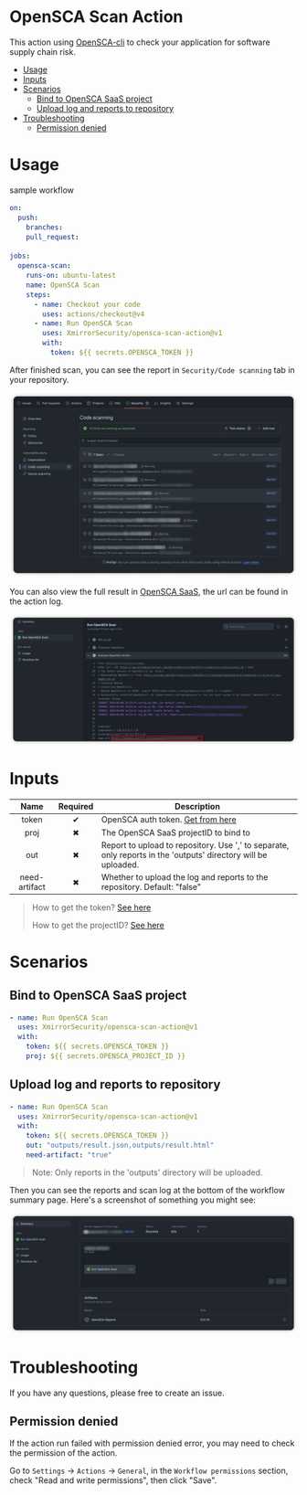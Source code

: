# OpenSCA Scan Action<!-- omit in toc -->

This action using [OpenSCA-cli](https://github.com/XmirrorSecurity/OpenSCA-cli) to check your application for software supply chain risk.

- [Usage](#usage)
- [Inputs](#inputs)
- [Scenarios](#scenarios)
  - [Bind to OpenSCA SaaS project](#bind-to-opensca-saas-project)
  - [Upload log and reports to repository](#upload-log-and-reports-to-repository)
- [Troubleshooting](#troubleshooting)
  - [Permission denied](#permission-denied)


# Usage

sample workflow

```yaml
on:
  push:
    branches:
    pull_request:

jobs:
  opensca-scan:
    runs-on: ubuntu-latest
    name: OpenSCA Scan
    steps:
      - name: Checkout your code
        uses: actions/checkout@v4
      - name: Run OpenSCA Scan
        uses: XmirrorSecurity/opensca-scan-action@v1
        with:
          token: ${{ secrets.OPENSCA_TOKEN }}
```

After finished scan, you can see the report in `Security/Code scanning` tab in your repository. 

![sarif result](/resources/sarif-result.jpg)

You can also view the full result in [OpenSCA SaaS](https://opensca.xmirror.cn/console), the url can be found in the action log.

![action log](/resources/action-log.jpg)

# Inputs

| Name | Required | Description |
| :---: | :---: | --- |
| token | ✔ | OpenSCA auth token. [Get from here](https://opensca.xmirror.cn/console/auth-token) |
| proj | ✖ | The OpenSCA SaaS projectID to bind to |  |
| out | ✖ | Report to upload to repository. Use ',' to separate, only reports in the 'outputs' directory will be uploaded. |
| need-artifact | ✖ | Whether to upload the log and reports to the repository. Default: "false" |

> How to get the token? [See here]()
> 
> How to get the projectID? [See here]()

# Scenarios

## Bind to OpenSCA SaaS project

```yaml
- name: Run OpenSCA Scan
  uses: XmirrorSecurity/opensca-scan-action@v1
  with:
    token: ${{ secrets.OPENSCA_TOKEN }}
    proj: ${{ secrets.OPENSCA_PROJECT_ID }}
```

## Upload log and reports to repository

```yaml
- name: Run OpenSCA Scan
  uses: XmirrorSecurity/opensca-scan-action@v1
  with:
    token: ${{ secrets.OPENSCA_TOKEN }}
    out: "outputs/result.json,outputs/result.html"
    need-artifact: "true"
```

> Note: Only reports in the 'outputs' directory will be uploaded.

Then you can see the reports and scan log at the bottom of the workflow summary page. Here's a screenshot of something you might see:

![artifacts](/resources/artifacts.jpg)

# Troubleshooting

If you have any questions, please free to create an issue.

## Permission denied

If the action run failed with permission denied error, you may need to check the permission of the action.

Go to `Settings` -> `Actions` -> `General`, in the `Workflow permissions` section, check "Read and write permissions", then click "Save".
